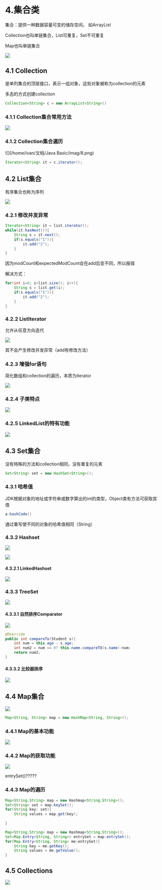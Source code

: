 # 4.集合类

集合：提供一种数据容量可变的储存空间， 如ArrayList

Collection也叫单链集合，List可重复，Set不可重复

Map也叫单链集合

![](./imag/6.png)

## 4.1 Collection

是单列集合的顶层接口，表示一组对象，这些对象被称为collection的元素

多态的方式创建collection

```java
Collection<String> c = new ArrayList<String>()
```

### 4.1.1 Collection集合常用方法

![](./imag/7.png)

### 4.1.2 Collection集合遍历

![](/home/ivan/文档/Java Basic/imag/8.png)

```java
Iterator<String> it = c.iterator();
```

## 4.2 List集合

有序集合也称为序列

![](./imag/9.png)

### 4.2.1 修改并发异常

```java
Iterator<String> it = list.iterator();
while(it.hasNext()){
	String s = it.next();
	if(s.equals("1")){
		it.add("2");
	}
}
```

因为modCount和expectedModCount会在add后变不同，所以报错

解决方式：

```java
for(int i=0; i<list.size(); i++){
	String s = list.get(i);
	if(s.equals("1")){
		it.add("2");
	}
}
```

### 4.2.2 ListIterator

允许从任意方向迭代

![](./imag/10.png)

其不会产生修改并发异常（add有修改方法）

### 4.2.3 增强for语句

简化数组和collection的遍历，本质为iterator

![](./imag/11.png)

### 4.2.4 子类特点

![](./imag/12.png)

### 4.2.5 LinkedList的特有功能

![](./imag/13.png)

## 4.3 Set集合

没有特殊的方法和collection相同，没有重复的元素

```java
Set<String> set = new HashSet<String>();
```

### 4.3.1 哈希值

JDK根据对象的地址或字符串或数字算出的int的类型，Object类有方法可获取其值

```java
a.hashCode()
```

通过重写使不同的对象的哈希值相同（String）

### 4.3.2 Hashset

![](./imag/14.png)

![](./imag/15.png)

#### 4.3.2.1 LinkedHashset

![](./imag/16.png)

### 4.3.3 TreeSet

![](./imag/17.png)

#### 4.3.3.1 自然排序Comparator

![](./imag/18.png)

```java
@Override
public int compareTo(Student s){
    int num = this.age - s.age;
    int num2 = num == 0? this.name.compareTO(s.name):num;
    return num2;
}
```

#### 4.3.3.2 比较器排序

![](./imag/19.png)

## 4.4 Map集合

![](/./imag/24.png)

```java
Map<String, String> map = new HashMap<String, String>();
```

### 4.4.1 Map的基本功能

![](./imag/25.png)

### 4.4.2 Map的获取功能

![](./imag/26.png)

entrySet()?????

### 4.4.3 Map的遍历

```java
Map<String,String> map = new Hashmap<String,String>();
Set<String> set = map.keySet();
for(String key: set){
	String values = map.get(key);
	
}
```

```java
Map<String,String> map = new Hashmap<String,String>();
Set<Map.Entry<String, String>> entrySet = map.entrySet();
for(Map.Entry<String, String> me:entrySet){
    String key = me.getKey();
    String values = me.getValue();
}
```

## 4.5 Collections

![](./imag/27.png)
